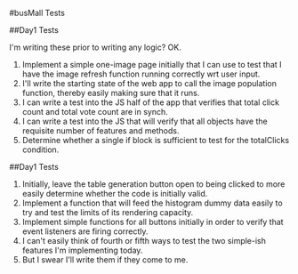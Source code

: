 #busMall Tests

##Day1 Tests

I'm writing these prior to writing any logic? OK.

1. Implement a simple one-image page initially that I can use to test that I have the image refresh function running correctly wrt user input.
2. I'll write the starting state of the web app to call the image population function, thereby easily making sure that it runs.
3. I can write a test into the JS half of the app that verifies that total click count and total vote count are in synch.
4. I can write a test into the JS that will verify that all objects have the requisite number of features and methods.
5. Determine whether a single if block is sufficient to test for the totalClicks condition.

##Day1 Tests
1. Initially, leave the table generation button open to being clicked to more easily determine whether the code is initially valid.
2. Implement a function that will feed the histogram dummy data easily to try and test the limits of its rendering capacity.
3. Implement simple functions for all buttons initially in order to verify that event listeners are firing correctly.
4. I can't easily think of fourth or fifth ways to test the two simple-ish features I'm implementing today.
5. But I swear I'll write them if they come to me.
